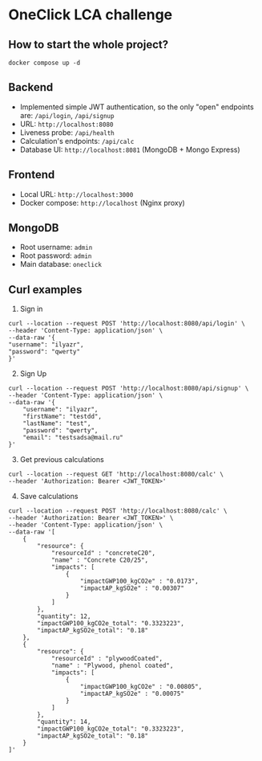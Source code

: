 # OneClick LCA challenge

## How to start the whole project?
`docker compose up -d`

## Backend
- Implemented simple JWT authentication, so the only "open" endpoints are: `/api/login`, `/api/signup`
- URL: `http://localhost:8080`
- Liveness probe: `/api/health`
- Calculation's endpoints: `/api/calc`
- Database UI: `http://localhost:8081` (MongoDB + Mongo Express)

## Frontend
- Local URL: `http://localhost:3000`
- Docker compose: `http://localhost` (Nginx proxy)

## MongoDB
- Root username: `admin`
- Root password: `admin`
- Main database: `oneclick`

## Curl examples

1. Sign in
```http request
curl --location --request POST 'http://localhost:8080/api/login' \
--header 'Content-Type: application/json' \
--data-raw '{
"username": "ilyazr",
"password": "qwerty"
}'
```

2. Sign Up
```http request
curl --location --request POST 'http://localhost:8080/api/signup' \
--header 'Content-Type: application/json' \
--data-raw '{
    "username": "ilyazr",
    "firstName": "testdd",
    "lastName": "test",
    "password": "qwerty",
    "email": "testsadsa@mail.ru"
}'
```

3. Get previous calculations
```http request
curl --location --request GET 'http://localhost:8080/calc' \
--header 'Authorization: Bearer <JWT_TOKEN>'
```

4. Save calculations
```http request
curl --location --request POST 'http://localhost:8080/calc' \
--header 'Authorization: Bearer <JWT_TOKEN>' \
--header 'Content-Type: application/json' \
--data-raw '[
    {
        "resource": {
            "resourceId" : "concreteC20",
            "name" : "Concrete C20/25",
            "impacts": [
                {
                    "impactGWP100_kgCO2e" : "0.0173",
                    "impactAP_kgSO2e" : "0.00307"
                }
            ]
        },
        "quantity": 12,
        "impactGWP100_kgCO2e_total": "0.3323223",
        "impactAP_kgSO2e_total": "0.18"
    },
    {
        "resource": {
            "resourceId" : "plywoodCoated",
            "name" : "Plywood, phenol coated",
            "impacts": [
                {
                    "impactGWP100_kgCO2e" : "0.00805",
                    "impactAP_kgSO2e" : "0.00075"
                }
            ]
        },
        "quantity": 14,
        "impactGWP100_kgCO2e_total": "0.3323223",
        "impactAP_kgSO2e_total": "0.18"
    }
]'
```